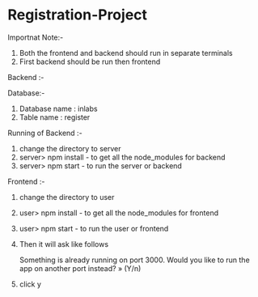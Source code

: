 # Registration-Project
Importnat Note:-
1) Both the frontend and backend should run in separate terminals
2) First backend should be run then frontend

Backend :-

Database:-
1) Database name : inlabs
2) Table name : register

Running of Backend :-
1) change the directory to server
2) server> npm install - to get all the node_modules for backend
3) server> npm start - to run the server or backend

Frontend :-
1) change the directory to user
2) user> npm install - to get all the node_modules for frontend
3) user> npm start - to run the user or frontend
4) Then it will ask like follows
   
   Something is already running on port 3000.
   Would you like to run the app on another port instead? » (Y/n)
5) click y

